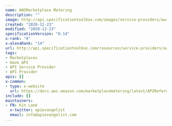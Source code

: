 ```yaml
---
name: AWSMarketplace Metering
description: ""
image: http://api.specificationtoolbox.com/images/service-providers/awsmarketplace-metering.jpg
created: "2020-12-23"
modified: "2020-12-23"
specificationVersion: "0.14"
x-rank: "8"
x-alexaRank: "14"
url: http://api.specificationtoolbox.com/resources/service-providers/awsmarketplace-metering/
tags:
- Marketplaces
- Have API
- API Service Provider
- API Provider
apis: []
x-common:
- type: x-website
  url: https://docs.aws.amazon.com/marketplacemetering/latest/APIReference/Welcome.html
include: []
maintainers:
- FN: Kin Lane
  x-twitter: apievangelist
  email: info@apievangelist.com
...
```

